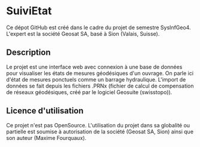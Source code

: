 # SuiviEtat
Ce dépot GitHub est créé dans le cadre du projet de semestre SysInfGeo4.
L'expert est la société Geosat SA, basé à Sion (Valais, Suisse).

## Description
Le projet est une interface web avec connexion à une base de données pour visualiser les états de mesures géodésiques d'un ouvrage. 
On parle ici d'état de mesures ponctuels comme un barrage hydraulique.
L'import de données se fait depuis les fichiers .PRNx (fichier de calcul de compensation de réseaux géodésiques, créé par le logiciel Geosuite (swisstopo)).


## Licence d'utilisation
Ce projet n'est pas OpenSource.
L'utilisation du projet dans sa globalité ou partielle est soumise à autorisation de la société (Geosat SA, Sion) ainsi que son auteur (Maxime Fourquaux).

